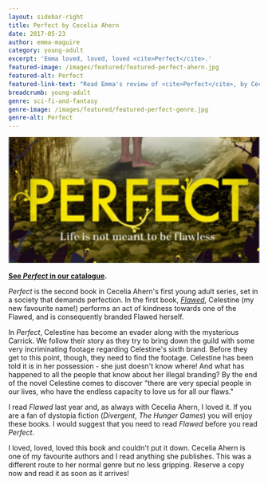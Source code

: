```yaml
---
layout: sidebar-right
title: Perfect by Cecelia Ahern
date: 2017-05-23
author: emma-maguire
category: young-adult
excerpt: 'Emma loved, loved, loved <cite>Perfect</cite>.'
featured-image: /images/featured/featured-perfect-ahern.jpg
featured-alt: Perfect
featured-link-text: "Read Emma's review of <cite>Perfect</cite>, by Cecelia Ahern."
breadcrumb: young-adult
genre: sci-fi-and-fantasy
genre-image: /images/featured/featured-perfect-genre.jpg
genre-alt: Perfect
---
```


![Perfect](/images/featured/featured-perfect-ahern.jpg)

**[See <cite>Perfect</cite> in our catalogue](https://suffolk.spydus.co.uk/cgi-bin/spydus.exe/ENQ/OPAC/BIBENQ?BRN=2124747).**

<cite>Perfect</cite> is the second book in Cecelia Ahern's first young adult series, set in a society that demands perfection. In the first book, [<cite>Flawed</cite>](https://suffolk.spydus.co.uk/cgi-bin/spydus.exe/ENQ/OPAC/BIBENQ?BRN=1899659), Celestine (my new favourite name!) performs an act of kindness towards one of the Flawed, and is consequently branded Flawed herself.

In <cite>Perfect</cite>, Celestine has become an evader along with the mysterious Carrick. We follow their story as they try to bring down the guild with some very incriminating footage regarding Celestine's sixth brand. Before they get to this point, though, they need to find the footage. Celestine has been told it is in her possession - she just doesn't know where! And what has happened to all the people that know about her illegal branding? By the end of the novel Celestine comes to discover "there are very special people in our lives, who have the endless capacity to love us for all our flaws."

I read <cite>Flawed</cite> last year and, as always with Cecelia Ahern, I loved it. If you are a fan of dystopia fiction (<cite>Divergent</cite>, <cite>The Hunger Games</cite>) you will enjoy these books. I would suggest that you need to read <cite>Flawed</cite> before you read <cite>Perfect</cite>.

I loved, loved, loved this book and couldn't put it down. Cecelia Ahern is one of my favourite authors and I read anything she publishes. This was a different route to her normal genre but no less gripping. Reserve a copy now and read it as soon as it arrives!
